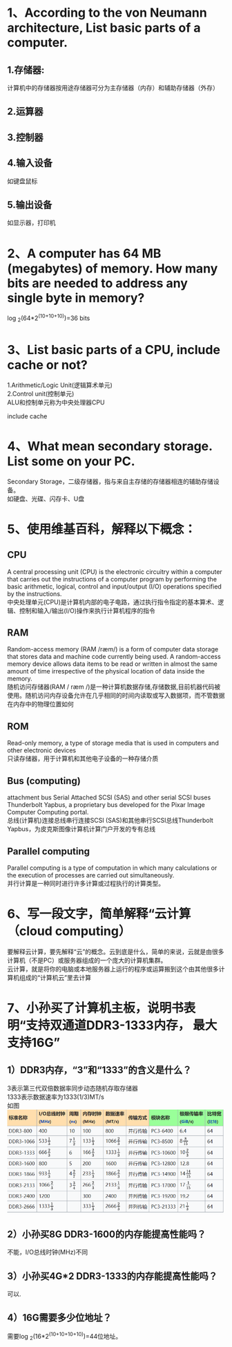 # 1、According to the von Neumann architecture, List basic parts of a computer.

## 1.存储器: 
计算机中的存储器按用途存储器可分为主存储器（内存）和辅助存储器（外存）

## 2.运算器

## 3.控制器

## 4.输入设备
如键盘鼠标

## 5.输出设备
如显示器，打印机


# 2、A computer has 64 MB (megabytes) of memory. How many bits are needed to address any single byte in memory?

log <sub>2</sub>(64*2<sup>(10+10+10)</sup>)=36 bits


# 3、List basic parts of a CPU, include cache or not? 

1.Arithmetic/Logic Unit(逻辑算术单元)</br>
2.Control unit(控制单元)</br>
ALU和控制单元称为中央处理器CPU

include cache

# 4、What mean secondary storage. List some on your PC.


Secondary Storage，二级存储器，指与来自主存储的存储器相连的辅助存储设备。</br>
如硬盘、光碟、闪存卡、U盘

# 5、使用维基百科，解释以下概念： 

## CPU 
A central processing unit (CPU) is the electronic circuitry within a computer that carries out the instructions of a computer program by performing the basic arithmetic, logical, control and input/output (I/O) operations specified by the instructions. </br>
中央处理单元(CPU)是计算机内部的电子电路，通过执行指令指定的基本算术、逻辑、控制和输入/输出(I/O)操作来执行计算机程序的指令

## RAM
Random-access memory (RAM /ræm/) is a form of computer data storage that stores data and machine code currently being used. A random-access memory device allows data items to be read or written in almost the same amount of time irrespective of the physical location of data inside the memory. </br>
随机访问存储器(RAM / ræm /)是一种计算机数据存储,存储数据,目前机器代码被使用。随机访问内存设备允许在几乎相同的时间内读取或写入数据项，而不管数据在内存中的物理位置如何

## ROM
Read-only memory, a type of storage media that is used in computers and other electronic devices</br>
只读存储器，用于计算机和其他电子设备的一种存储介质

## Bus (computing) 
attachment bus Serial Attached SCSI (SAS) and other serial SCSI buses Thunderbolt Yapbus, a proprietary bus developed for the Pixar Image Computer Computing portal. </br>
总线(计算机)连接总线串行连接SCSI (SAS)和其他串行SCSI总线Thunderbolt Yapbus，为皮克斯图像计算机计算门户开发的专有总线


## Parallel computing 
Parallel computing is a type of computation in which many calculations or the execution of processes are carried out simultaneously.</br>
并行计算是一种同时进行许多计算或过程执行的计算类型。


# 6、写一段文字，简单解释“云计算（cloud computing）

要解释云计算，要先解释“云”的概念。云到底是什么，简单的来说，云就是由很多计算机（不是PC）或服务器组成的一个庞大的计算机集群。</br>
云计算，就是将你的电脑或本地服务器上运行的程序或运算搬到这个由其他很多计算机组成的“计算机云”里去计算


# 7、小孙买了计算机主板，说明书表明“支持双通道DDR3-1333内存， 最大支持16G” 

## 1）DDR3内存，“3”和“1333”的含义是什么？
3表示第三代双倍数据率同步动态随机存取存储器</br>
1333表示数据速率为1333(1/3)MT/s</br>
如图![](images/1333.png)
## 2）小孙买8G DDR3-1600的内存能提高性能吗？
不能，I/O总线时钟(MHz)不同
## 3）小孙买4G*2 DDR3-1333的内存能提高性能吗？
可以.
## 4）16G需要多少位地址？

需要log <sub>2</sub>(16*2<sup>(10+10+10+10)</sup>)=44位地址。





